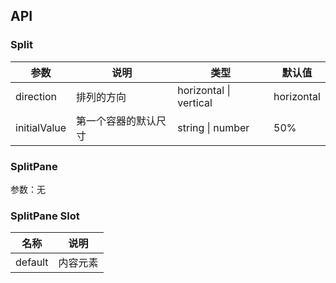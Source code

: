 ## API

### Split

| 参数         | 说明                 | 类型                   | 默认值     |
| ------------ | -------------------- | ---------------------- | ---------- |
| direction    | 排列的方向           | horizontal \| vertical | horizontal |
| initialValue | 第一个容器的默认尺寸 | string \| number       | 50%        |

### SplitPane

参数：无

### SplitPane Slot

| 名称    | 说明     |
| ------- | -------- |
| default | 内容元素 |
